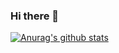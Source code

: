### Hi there 👋

[![Anurag's github stats](https://github-readme-stats.vercel.app/api?username=miguelsalva)](https://github.com/anuraghazra/github-readme-stats)
<!--
**miguelsalva/miguelsalva** is a ✨ _special_ ✨ repository because its `README.md` (this file) appears on your GitHub profile.

Here are some ideas to get you started:

- 🔭 I’m currently working on ...
- 🌱 I’m currently learning ...
- 👯 I’m looking to collaborate on ...
- 🤔 I’m looking for help with ...
- 💬 Ask me about ...
- 📫 How to reach me: ...
- 😄 Pronouns: ...
- ⚡ Fun fact: ...
-->
